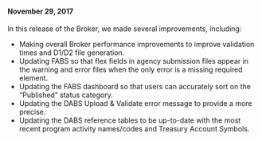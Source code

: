 #### November 29, 2017

In this release of the Broker, we made several improvements, including: 
  - Making overall Broker performance improvements to improve validation times and D1/D2 file generation.
  - Updating FABS so that flex fields in agency submission files appear in the warning and error files when the only error is a missing required element.
  - Updating the FABS dashboard so that users can accurately sort on the “Published” status category. 
  - Updating the DABS Upload & Validate error message to provide a more precise.
  - Updating the DABS reference tables to be up-to-date with the most recent program activity names/codes and Treasury Account Symbols. 
